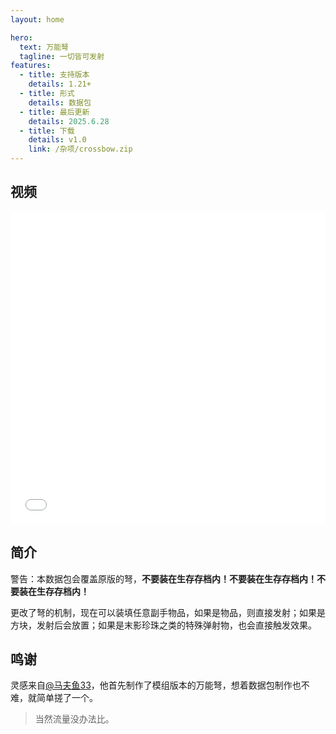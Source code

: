 ```yaml
---
layout: home

hero:
  text: 万能弩
  tagline: 一切皆可发射
features:
  - title: 支持版本
    details: 1.21+
  - title: 形式
    details: 数据包
  - title: 最后更新
    details: 2025.6.28
  - title: 下载
    details: v1.0
    link: /杂项/crossbow.zip
---
```


## 视频

<iframe src="//player.bilibili.com/player.html?bvid=BV1XfKUzZE92&autoplay=0" 
        frameborder="0" 
        width="100%" 
        height="500" 
        allowfullscreen="true">
</iframe>

## 简介

警告：本数据包会覆盖原版的弩，**不要装在生存存档内！不要装在生存存档内！不要装在生存存档内！**

更改了弩的机制，现在可以装填任意副手物品，如果是物品，则直接发射；如果是方块，发射后会放置；如果是末影珍珠之类的特殊弹射物，也会直接触发效果。

## 鸣谢
灵感来自[@马夫鱼33](https://space.bilibili.com/5616993)，他首先制作了模组版本的万能弩，想着数据包制作也不难，就简单搓了一个。

> 当然流量没办法比。